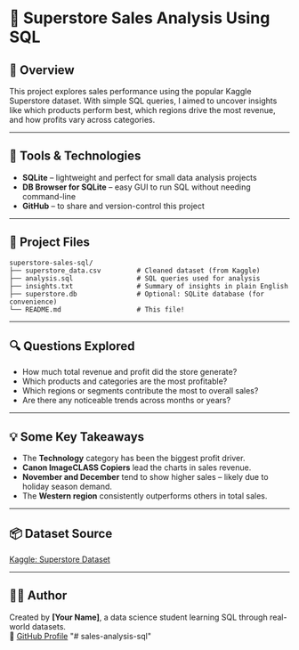 # 🛒 Superstore Sales Analysis Using SQL

## 📌 Overview
This project explores sales performance using the popular Kaggle Superstore dataset. With simple SQL queries, I aimed to uncover insights like which products perform best, which regions drive the most revenue, and how profits vary across categories.

---

## 🔧 Tools & Technologies
- **SQLite** – lightweight and perfect for small data analysis projects
- **DB Browser for SQLite** – easy GUI to run SQL without needing command-line
- **GitHub** – to share and version-control this project

---

## 📁 Project Files

```
superstore-sales-sql/
├── superstore_data.csv         # Cleaned dataset (from Kaggle)
├── analysis.sql                # SQL queries used for analysis
├── insights.txt                # Summary of insights in plain English
├── superstore.db               # Optional: SQLite database (for convenience)
└── README.md                   # This file!
```

---

## 🔍 Questions Explored

- How much total revenue and profit did the store generate?
- Which products and categories are the most profitable?
- Which regions or segments contribute the most to overall sales?
- Are there any noticeable trends across months or years?

---

## 💡 Some Key Takeaways

- The **Technology** category has been the biggest profit driver.
- **Canon ImageCLASS Copiers** lead the charts in sales revenue.
- **November and December** tend to show higher sales – likely due to holiday season demand.
- The **Western region** consistently outperforms others in total sales.

---

## 📦 Dataset Source
[Kaggle: Superstore Dataset](https://www.kaggle.com/datasets/vivek468/superstore-dataset-final)

---

## 🧑‍💻 Author

Created by **[Your Name]**, a data science student learning SQL through real-world datasets.  
🔗 [GitHub Profile](https://github.com/yourusername)
"# sales-analysis-sql" 
